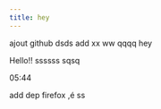 ```yaml
---
title: hey
---
```

ajout github dsds add xx ww qqqq hey

Hello!! ssssss
sqsq

05:44

add dep firefox ,é ss